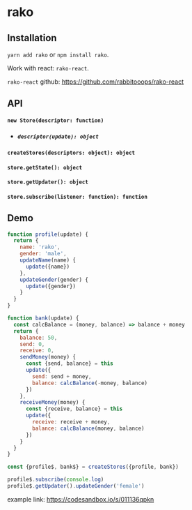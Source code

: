 # rako

## Installation

`yarn add rako` or `npm install rako`.

Work with react: `rako-react`.

`rako-react` github: https://github.com/rabbitooops/rako-react


## API

#### `new Store(descriptor: function)`
- ##### `descriptor(update): object`

#### `createStores(descriptors: object): object`

#### `store.getState(): object`

#### `store.getUpdater(): object`

#### `store.subscribe(listener: function): function`


## Demo

````js
function profile(update) {
  return {
    name: 'rako',
    gender: 'male',
    updateName(name) {
      update({name})
    },
    updateGender(gender) {
      update({gender})
    }
  }
}

function bank(update) {
  const calcBalance = (money, balance) => balance + money
  return {
    balance: 50,
    send: 0,
    receive: 0,
    sendMoney(money) {
      const {send, balance} = this
      update({
        send: send + money,
        balance: calcBalance(-money, balance)
      })
    },
    receiveMoney(money) {
      const {receive, balance} = this
      update({
        receive: receive + money,
        balance: calcBalance(money, balance)
      })
    }
  }
}

const {profile$, bank$} = createStores({profile, bank})

profile$.subscribe(console.log)
profile$.getUpdater().updateGender('female')
````

example link: https://codesandbox.io/s/011136qpkn
